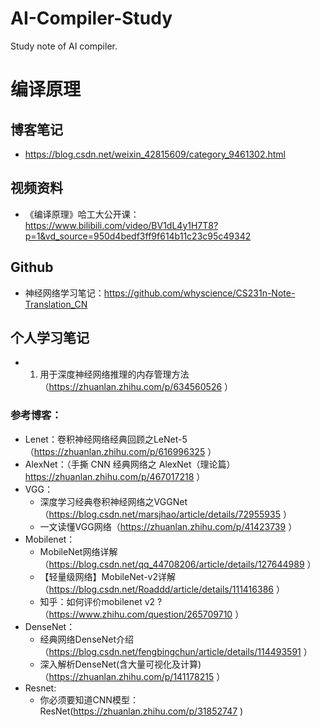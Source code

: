 # AI-Compiler-Study
Study note of AI compiler.

# 编译原理
## 博客笔记
- https://blog.csdn.net/weixin_42815609/category_9461302.html  
## 视频资料
- 《编译原理》哈工大公开课：https://www.bilibili.com/video/BV1dL4y1H7T8?p=1&vd_source=950d4bedf3ff9f614b11c23c95c49342 

## Github
- 神经网络学习笔记：https://github.com/whyscience/CS231n-Note-Translation_CN

## 个人学习笔记
- 1. 用于深度神经网络推理的内存管理方法（https://zhuanlan.zhihu.com/p/634560526 ）

### 参考博客：
- Lenet：卷积神经网络经典回顾之LeNet-5（https://zhuanlan.zhihu.com/p/616996325 ）
- AlexNet：（手撕 CNN 经典网络之 AlexNet（理论篇）https://zhuanlan.zhihu.com/p/467017218 ）
- VGG：
    - 深度学习经典卷积神经网络之VGGNet（https://blog.csdn.net/marsjhao/article/details/72955935 ）
    - 一文读懂VGG网络（https://zhuanlan.zhihu.com/p/41423739 ）
- Mobilenet：
    - MobileNet网络详解（https://blog.csdn.net/qq_44708206/article/details/127644989 ）
    - 【轻量级网络】MobileNet-v2详解（https://blog.csdn.net/Roaddd/article/details/111416386 ）
    - 知乎：如何评价mobilenet v2 ?（https://www.zhihu.com/question/265709710 ）
- DenseNet：
    - 经典网络DenseNet介绍（https://blog.csdn.net/fengbingchun/article/details/114493591 ）
    - 深入解析DenseNet(含大量可视化及计算)（https://zhuanlan.zhihu.com/p/141178215 ）
- Resnet:
    - 你必须要知道CNN模型：ResNet(https://zhuanlan.zhihu.com/p/31852747 )
